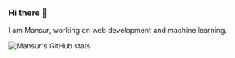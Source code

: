 ### Hi there 👋

I am Mansur, working on web development and machine learning.

![Mansur's GitHub stats](https://github-readme-stats.vercel.app/api?username=nomomon&count_private=true&bg_color=fefefe&title_color=121212&text_color=353535&show_icons=true)
